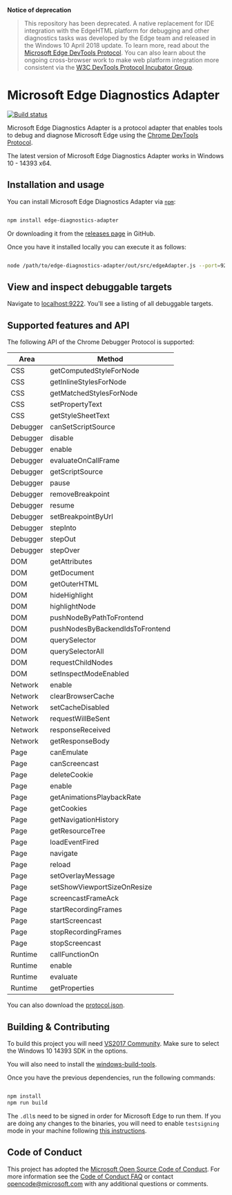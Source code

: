 **Notice of deprecation**<br />
 > This repository has been deprecated. A native replacement for IDE integration with the EdgeHTML platform for debugging and other diagnostics tasks was developed by the Edge team and released in the Windows 10 April 2018 update. To learn more, read about the [Microsoft Edge DevTools Protocol](https://docs.microsoft.com/en-us/microsoft-edge/devtools-protocol/). You can also learn  about the ongoing cross-browser work to make web platform integration more consistent via the [W3C DevTools Protocol Incubator Group](https://github.com/WICG/devtools-protocol).

# Microsoft Edge Diagnostics Adapter

[![Build status](https://ci.appveyor.com/api/projects/status/wo4fnnx8735xa07d/branch/master?svg=true)](https://ci.appveyor.com/project/molant/edge-diagnostics-adapter/branch/master)

Microsoft Edge Diagnostics Adapter is a protocol adapter that enables tools to
debug and diagnose Microsoft Edge using the [Chrome DevTools Protocol][cdp-protocol].

The latest version of Microsoft Edge Diagnostics Adapter works in Windows 10 - 14393 x64.

## Installation and usage

You can install Microsoft Edge Diagnostics Adapter via [`npm`][npm]:

```bash

npm install edge-diagnostics-adapter

```

Or downloading it from the [releases page][releases] in GitHub.

Once you have it installed locally you can execute it as follows:

```bash

node /path/to/edge-diagnostics-adapter/out/src/edgeAdapter.js --port=9222 --servetools

```

## View and inspect debuggable targets

Navigate to [localhost:9222][localhost]. You'll see a listing of all
debuggable targets.

## Supported features and API

The following API of the Chrome Debugger Protocol is supported:

| Area  | Method    |
|-------|-----------|
|  CSS  | getComputedStyleForNode
|  CSS  | getInlineStylesForNode
|  CSS  | getMatchedStylesForNode
|  CSS  | setPropertyText
|  CSS  | getStyleSheetText
| Debugger | canSetScriptSource
| Debugger | disable
| Debugger | enable
| Debugger | evaluateOnCallFrame
| Debugger | getScriptSource
| Debugger | pause
| Debugger | removeBreakpoint
| Debugger | resume
| Debugger | setBreakpointByUrl
| Debugger | stepInto
| Debugger | stepOut
| Debugger | stepOver
|  DOM  | getAttributes
|  DOM  | getDocument
|  DOM  | getOuterHTML
|  DOM  | hideHighlight
|  DOM  | highlightNode
|  DOM  | pushNodeByPathToFrontend
|  DOM  | pushNodesByBackendIdsToFrontend
|  DOM  | querySelector
|  DOM  | querySelectorAll
|  DOM  | requestChildNodes
|  DOM  | setInspectModeEnabled
| Network | enable
| Network | clearBrowserCache
| Network | setCacheDisabled
| Network | requestWillBeSent
| Network | responseReceived
| Network | getResponseBody
|  Page | canEmulate
|  Page | canScreencast
|  Page | deleteCookie
|  Page | enable
|  Page | getAnimationsPlaybackRate
|  Page | getCookies
|  Page | getNavigationHistory
|  Page | getResourceTree
|  Page | loadEventFired
|  Page | navigate
|  Page | reload
|  Page | setOverlayMessage
|  Page | setShowViewportSizeOnResize
|  Page | screencastFrameAck
|  Page | startRecordingFrames
|  Page | startScreencast
|  Page | stopRecordingFrames
|  Page | stopScreencast
| Runtime | callFunctionOn
| Runtime | enable
| Runtime | evaluate
| Runtime | getProperties

You can also download the [protocol.json][protocol].

## Building & Contributing

To build this project you will need [VS2017 Community][vs2017]. Make
sure to select the Windows 10 14393 SDK in the options.

You will also need to install the [windows-build-tools][windows-build-tools].

Once you have the previous dependencies, run the following commands:

```bash

npm install
npm run build

```

The `.dll`s  need to be signed in order for Microsoft Edge to run them.
If you are doing any changes to the binaries, you will need to enable
`testsigning` mode in your machine following [this instructions][testsigning].

## Code of Conduct

This project has adopted the [Microsoft Open Source Code of Conduct][coc].
For more information see the [Code of Conduct FAQ][coc-faq]
or contact [opencode@microsoft.com](mailto:opencode@microsoft.com) with
any additional questions or comments.

[cdp-protocol]: https://chromedevtools.github.io/devtools-protocol/
[coc]: https://opensource.microsoft.com/codeofconduct/
[coc-faq]: https://opensource.microsoft.com/codeofconduct/faq/
[connector-edge]: https://github.com/webhintio/hint/tree/7d4f7b2f3f44037ebaf8af380750fb2efe20d02a/packages/connector-edge
[edge-launch]: https://github.com/Microsoft/edge-diagnostics-launch
[localhost]: http://localhost:9222
[npm]: https://npmjs.com/package/edge-diagnostics-adapter
[protocol]: https://github.com/Microsoft/edge-diagnostics-adapter/blob/master/src/chromeProtocol/protocol.json
[releases]: https://github.com/Microsoft/EdgeDiagnosticsAdapter/releases
[testsigning]: https://msdn.microsoft.com/en-us/windows/hardware/drivers/install/the-testsigning-boot-configuration-option
[vs2017]: https://www.visualstudio.com/thank-you-downloading-visual-studio/?sku=Community&rel=15
[windows-build-tools]: https://npmjs.com/package/windows-build-tools
